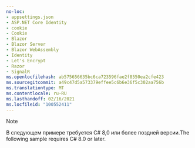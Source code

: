 ```yaml
---
no-loc:
- appsettings.json
- ASP.NET Core Identity
- cookie
- Cookie
- Blazor
- Blazor Server
- Blazor WebAssembly
- Identity
- Let's Encrypt
- Razor
- SignalR
ms.openlocfilehash: ab575656635bc6ca723596fae2f8550ea2cfe423
ms.sourcegitcommit: a49c47d5a573379effee5c6b6e36f5c302aa756b
ms.translationtype: MT
ms.contentlocale: ru-RU
ms.lasthandoff: 02/16/2021
ms.locfileid: "100552411"
---
```

> [!NOTE]
> <span data-ttu-id="7c7e2-101">В следующем примере требуется C# 8,0 или более поздней версии.</span><span class="sxs-lookup"><span data-stu-id="7c7e2-101">The following sample requires C# 8.0 or later.</span></span>
